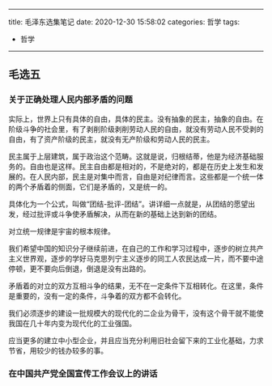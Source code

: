
---
title: 毛泽东选集笔记
date: 2020-12-30 15:58:02
categories: 哲学
tags: 
- 哲学
---

## 毛选五

### 关于正确处理人民内部矛盾的问题

实际上，世界上只有具体的自由，具体的民主。没有抽象的民主，抽象的自由。在阶级斗争的社会里，有了剥削阶级剥削劳动人民的自由，就没有劳动人民不受剥的自由，有了资产阶级的民主，就没有无产阶级和劳动人民的民主。

民主属于上层建筑，属于政治这个范畴。这就是说，归根结蒂，他是为经济基础服务的。自由也是这样。民主自由都是相对的，不是绝对的，都是在历史上发生和发展的。在人民内部，民主是对集中而言，自由是对纪律而言。这些都是一个统一体的两个矛盾着的侧面，它们是矛盾的，又是统一的。

具体化为一个公式，叫做“团结-批评-团结”。讲详细一点就是，从团结的愿望出发，经过批评或斗争使矛盾解决，从而在新的基础上达到新的团结。

对立统一规律是宇宙的根本规律。

我们希望中国的知识分子继续前进，在自己的工作和学习过程中，逐步的树立共产主义世界观，逐步的学好马克思列宁主义逐步的同工人农民达成一片，而不要中途停顿，更不要向后倒退，倒退是没有出路的。

矛盾着的对立的双方互相斗争的结果，无不在一定条件下互相转化。在这里，条件是重要的，没有一定的条件，斗争着的双方都不会转化。

我们必须逐步的建设一批规模大的现代化的二企业为骨干，没有这个骨干就不能使我国在几十年内变为现代化的工业强国。

应当更多的建立中小型企业，并且应当充分利用旧社会留下来的工业化基础，力求节省，用较少的钱办较多的事。

### 在中国共产党全国宣传工作会议上的讲话



